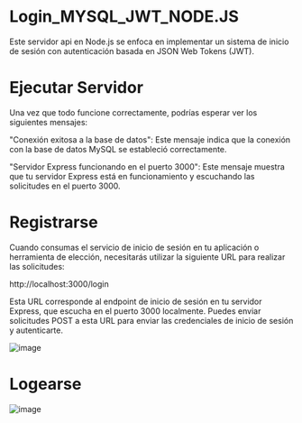 # Login_MYSQL_JWT_NODE.JS
Este servidor api  en  Node.js se enfoca en implementar un sistema de inicio de sesión con autenticación basada en JSON Web Tokens (JWT).

 
# Ejecutar Servidor


Una vez que todo funcione correctamente, podrías esperar ver los siguientes mensajes:

"Conexión exitosa a la base de datos": Este mensaje indica que la conexión con la base de datos MySQL se estableció correctamente.

"Servidor Express funcionando en el puerto 3000": Este mensaje muestra que tu servidor Express está en funcionamiento y escuchando las solicitudes en el puerto 3000.

 
# Registrarse
Cuando consumas el servicio de inicio de sesión en tu aplicación o herramienta de elección, necesitarás utilizar la siguiente URL para realizar las solicitudes:

http://localhost:3000/login

Esta URL corresponde al endpoint de inicio de sesión en tu servidor Express, que escucha en el puerto 3000 localmente. Puedes enviar solicitudes POST a esta URL para enviar las credenciales de inicio de sesión y autenticarte.

![image](https://github.com/Drest12/Login_MYSQL_JWT_NODE.JS/assets/107701223/93541858-d75f-46d2-b2a9-a260d9ebbc44)

 
# Logearse 
![image](https://github.com/Drest12/Login_MYSQL_JWT_NODE.JS/assets/107701223/12be7b9c-dea9-4328-9675-2e6229abd587)



